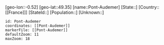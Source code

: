 ﻿---
location: [49.35,-0.52]
mapzoom: [7,12] 
mapmarker: city 
type: City
tags:
- geo/City


SpocWebEntityId: 33443
isDeleted: false
confidential: public

---
[geo-lon::-0.52]
[geo-lat::49.35]
[name::Pont-Audemer]
[State::]
[Country::[[France]]]
[StateId::]
[Population::]
[Unknown::]


```leaflet
id: Pont-Audemer
coordinates: [[Pont-Audemer]]
markerFile: [[Pont-Audemer]]
defaultZoom: 11 
maxZoom: 18
```
